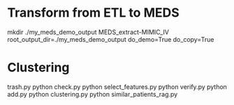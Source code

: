 # Transform from ETL to MEDS
mkdir ./my_meds_demo_output
MEDS_extract-MIMIC_IV root_output_dir=./my_meds_demo_output do_demo=True do_copy=True

# Clustering
trash.py
python check.py
python select_features.py
python verify.py
python add.py
python clustering.py
python similar_patients_rag.py
